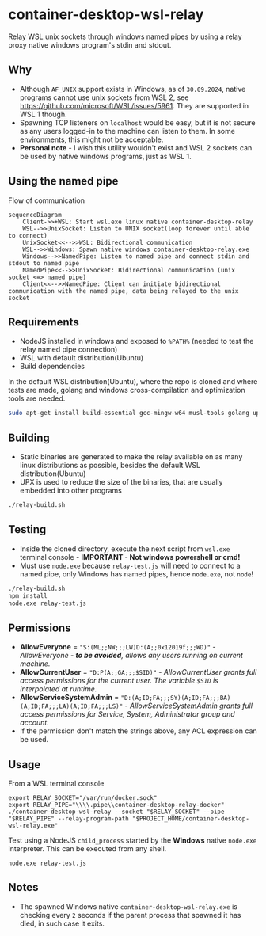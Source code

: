 # container-desktop-wsl-relay

Relay WSL unix sockets through windows named pipes by using a relay proxy native windows program's stdin and stdout.

## Why

- Although `AF_UNIX` support exists in Windows, as of `30.09.2024`, native programs cannot use unix sockets from WSL 2, see <https://github.com/microsoft/WSL/issues/5961>. They are supported in WSL 1 though.
- Spawning TCP listeners on `localhost` would be easy, but it is not secure as any users logged-in to the machine can listen to them. In some environments, this might not be acceptable.
- **Personal note** - I wish this utility wouldn't exist and WSL 2 sockets can be used by native windows programs, just as WSL 1.

## Using the named pipe

Flow of communication

```mermaid
sequenceDiagram
    Client->>+WSL: Start wsl.exe linux native container-desktop-relay
    WSL-->>UnixSocket: Listen to UNIX socket(loop forever until able to connect)
    UnixSocket<<-->>WSL: Bidirectional communication
    WSL-->>Windows: Spawn native windows container-desktop-relay.exe
    Windows-->>NamedPipe: Listen to named pipe and connect stdin and stdout to named pipe
    NamedPipe<<-->>UnixSocket: Bidirectional communication (unix socket <=> named pipe)
    Client<<-->>NamedPipe: Client can initiate bidirectional communication with the named pipe, data being relayed to the unix socket
```

## Requirements

- NodeJS installed in windows and exposed to `%PATH%` (needed to test the relay named pipe connection)
- WSL with default distribution(Ubuntu)
- Build dependencies

In the default WSL distribution(Ubuntu), where the repo is cloned and where tests are made, golang and windows cross-compilation and optimization tools are needed.

```bash
sudo apt-get install build-essential gcc-mingw-w64 musl-tools golang upx-ucl
```

## Building

- Static binaries are generated to make the relay available on as many linux distributions as possible, besides the default WSL distribution(Ubuntu)
- UPX is used to reduce the size of the binaries, that are usually embedded into other programs

```bash
./relay-build.sh
```

## Testing

- Inside the cloned directory, execute the next script from `wsl.exe` terminal console - **IMPORTANT - Not windows powershell or cmd!**
- Must use `node.exe` because `relay-test.js` will need to connect to a named pipe, only Windows has named pipes, hence `node.exe`, not `node`!

```bash
./relay-build.sh
npm install
node.exe relay-test.js
```

## Permissions

- **AllowEveryone** = `"S:(ML;;NW;;;LW)D:(A;;0x12019f;;;WD)"` - _AllowEveryone - **to be avoided**, allows any users running on current machine._
- **AllowCurrentUser** = `"D:P(A;;GA;;;$SID)"` - _AllowCurrentUser grants full access permissions for the current user. The variable `$SID` is interpolated at runtime._
- **AllowServiceSystemAdmin** = `"D:(A;ID;FA;;;SY)(A;ID;FA;;;BA)(A;ID;FA;;;LA)(A;ID;FA;;;LS)"` - _AllowServiceSystemAdmin grants full access permissions for Service, System, Administrator group and account._
- If the permission don't match the strings above, any ACL expression can be used.

## Usage

From a WSL terminal console

```shell
export RELAY_SOCKET="/var/run/docker.sock"
export RELAY_PIPE="\\\\.pipe\\container-desktop-relay-docker"
./container-desktop-wsl-relay --socket "$RELAY_SOCKET" --pipe "$RELAY_PIPE" --relay-program-path "$PROJECT_HOME/container-desktop-wsl-relay.exe"
```

Test using a NodeJS `child_process` started by the **Windows** native `node.exe` interpreter. This can be executed from any shell.

```shell
node.exe relay-test.js
```

## Notes

- The spawned Windows native `container-desktop-wsl-relay.exe` is checking every `2` seconds if the parent process that spawned it has died, in such case it exits.
